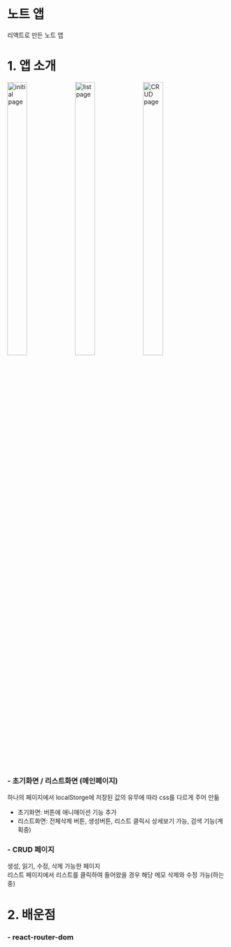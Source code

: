 노트 앱
====================

리액트로 만든 노트 앱

# 1. 앱 소개
<img src="https://user-images.githubusercontent.com/88612153/212002168-dc8adac3-3017-4d4c-a1f4-39d136927e85.png" width="30%" height="40%" alt="initial page"></img>
<img src="https://user-images.githubusercontent.com/88612153/212003468-aa2fb34a-7bdb-4d03-bdde-f451d1ec3662.png" width="30%" height="40%" alt="list page"></img>
<img src="https://user-images.githubusercontent.com/88612153/212003662-9597d721-5831-447f-9527-1336a969970f.png" width="30%" height="40%" alt="CRUD page"></img>

### - 초기화면 / 리스트화면 (메인페이지)
하나의 페이지에서 localStorge에 저장된 값의 유무에 따라 css를 다르게 주어 만듦
- 초기화면: 버튼에 애니매이션 기능 추가    
- 리스트화면: 전체삭제 버튼, 생성버튼, 리스트 클릭시 상세보기 가능, 검색 기능(계획중)

### - CRUD 페이지
생성, 읽기, 수정, 삭제 가능한 페이지   
리스트 페이지에서 리스트를 클릭하여 들어왔을 경우 해당 메모 삭제와 수정 가능(하는중)

# 2. 배운점
### - react-router-dom
